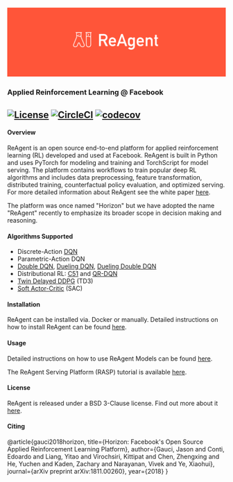 ![Banner](logo/reagent_banner.png)
### Applied Reinforcement Learning @ Facebook
[![License](https://img.shields.io/badge/license-BSD--3--Clause-green)](LICENSE)
[![CircleCI](https://circleci.com/gh/facebookresearch/ReAgent/tree/master.svg?style=shield)](https://circleci.com/gh/facebookresearch/ReAgent/tree/master)
[![codecov](https://codecov.io/gh/facebookresearch/ReAgent/branch/master/graph/badge.svg)](https://codecov.io/gh/facebookresearch/ReAgent)
---

#### Overview
ReAgent is an open source end-to-end platform for applied reinforcement learning (RL) developed and used at Facebook. ReAgent is built in Python and uses PyTorch for modeling and training and TorchScript for model serving. The platform contains workflows to train popular deep RL algorithms and includes data preprocessing, feature transformation, distributed training, counterfactual policy evaluation, and optimized serving. For more detailed information about ReAgent see the white paper [here](https://research.fb.com/publications/horizon-facebooks-open-source-applied-reinforcement-learning-platform/).

The platform was once named "Horizon" but we have adopted the name "ReAgent" recently to emphasize its broader scope in decision making and reasoning.

#### Algorithms Supported
- Discrete-Action [DQN](https://storage.googleapis.com/deepmind-media/dqn/DQNNaturePaper.pdf)
- Parametric-Action DQN
- [Double DQN](https://arxiv.org/abs/1509.06461), [Dueling DQN](https://arxiv.org/abs/1511.06581), [Dueling Double DQN](https://arxiv.org/abs/1710.02298)
- Distributional RL: [C51](https://arxiv.org/abs/1707.06887) and [QR-DQN](https://arxiv.org/abs/1710.10044)
- [Twin Delayed DDPG](https://arxiv.org/abs/1802.09477) (TD3)
- [Soft Actor-Critic](https://arxiv.org/abs/1801.01290) (SAC)

#### Installation
ReAgent can be installed via. Docker or manually. Detailed instructions on how to install ReAgent can be found [here](docs/installation.rst).

#### Usage
Detailed instructions on how to use ReAgent Models can be found [here](docs/usage.rst).

The ReAgent Serving Platform (RASP) tutorial is available [here](docs/rasp_tutorial.rst).

#### License
ReAgent is released under a BSD 3-Clause license.  Find out more about it [here](LICENSE).

#### Citing
@article{gauci2018horizon,
  title={Horizon: Facebook's Open Source Applied Reinforcement Learning Platform},
  author={Gauci, Jason and Conti, Edoardo and Liang, Yitao and Virochsiri, Kittipat and Chen, Zhengxing and He, Yuchen and Kaden, Zachary and Narayanan, Vivek and Ye, Xiaohui},
  journal={arXiv preprint arXiv:1811.00260},
  year={2018}
}
